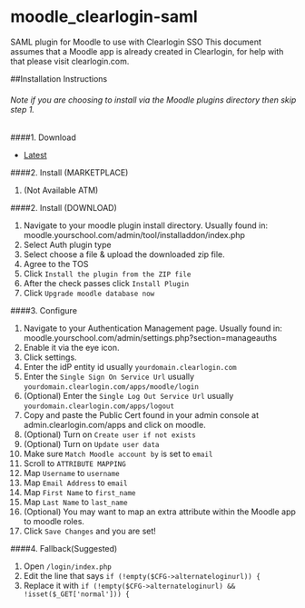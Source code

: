 moodle_clearlogin-saml
===============

SAML plugin for Moodle to use with Clearlogin SSO
This document assumes that a Moodle app is already created in Clearlogin,
for help with that please visit clearlogin.com.


##Installation Instructions
###### Note if you are choosing to install via the Moodle plugins directory then skip step 1.
####1. Download
  * [Latest](https://github.com/Clearlogin/moodle_clearlogin-saml/raw/master/clearlogin_saml.zip)

####2. Install (MARKETPLACE)
  1. (Not Available ATM)

####2. Install (DOWNLOAD)
  1. Navigate to your moodle plugin install directory. Usually found in:
   moodle.yourschool.com/admin/tool/installaddon/index.php
  2. Select Auth plugin type
  3. Select choose a file & upload the downloaded zip file.
  4. Agree to the TOS
  5. Click `Install the plugin from the ZIP file`
  6. After the check passes click `Install Plugin`
  7. Click `Upgrade moodle database now`

####3. Configure
  1. Navigate to your Authentication Management page. Usually found in:
    moodle.yourschool.com/admin/settings.php?section=manageauths
  2. Enable it via the eye icon.
  3. Click settings.
  4. Enter the idP entity id usually `yourdomain.clearlogin.com`
  5. Enter the `Single Sign On Service Url` usually `yourdomain.clearlogin.com/apps/moodle/login`
  6. (Optional) Enter the `Single Log Out Service Url` usually `yourdomain.clearlogin.com/apps/logout`
  7. Copy and paste the Public Cert found in your admin console at admin.clearlogin.com/apps and click on moodle.
  8. (Optional) Turn on `Create user if not exists`
  9. (Optional) Turn on `Update user data`
  10. Make sure `Match Moodle account by` is set to `email`
  11. Scroll to `ATTRIBUTE MAPPING`
  12. Map `Username` to `username`
  13. Map `Email Address` to `email`
  14. Map `First Name` to `first_name`
  15. Map `Last Name` to `last_name`
  16. (Optional) You may want to map an extra attribute within the Moodle app to moodle roles.
  17. Click `Save Changes` and you are set!

####4. Fallback(Suggested)
  1. Open `/login/index.php`
  2. Edit the line that says `if (!empty($CFG->alternateloginurl)) {`
  3. Replace it with `if (!empty($CFG->alternateloginurl) && !isset($_GET['normal'])) {`
